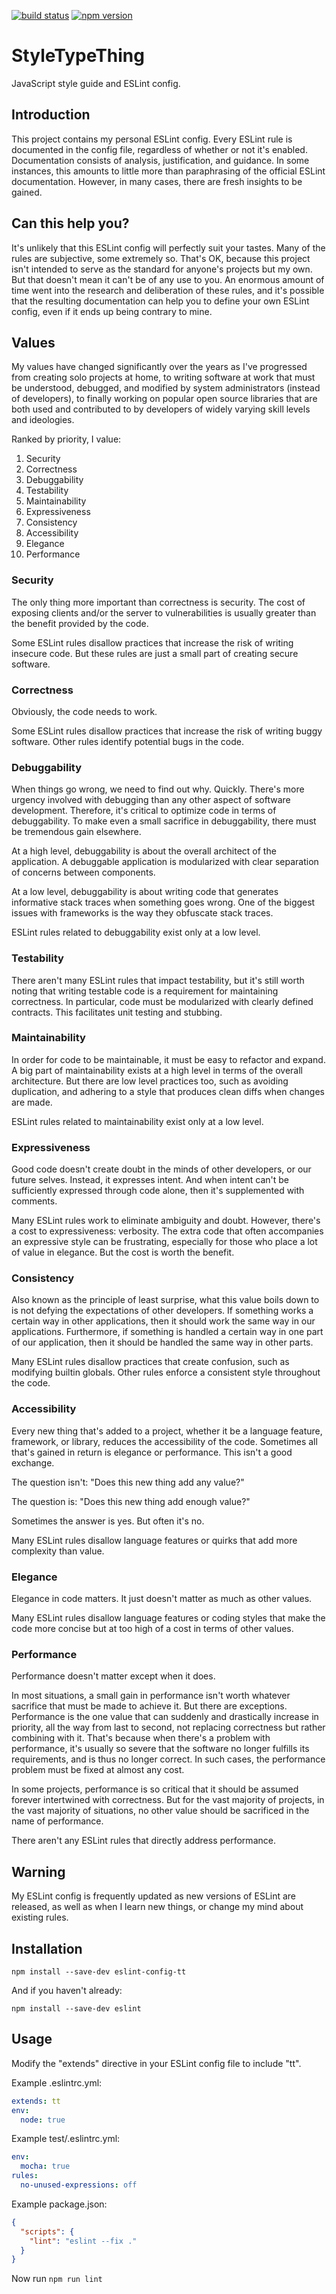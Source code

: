 [![build status](https://img.shields.io/travis/meeber/style-type-thing.svg)](https://travis-ci.org/meeber/style-type-thing)
[![npm version](https://img.shields.io/npm/v/eslint-config-tt.svg)](https://www.npmjs.com/package/eslint-config-tt)

# StyleTypeThing

JavaScript style guide and ESLint config.

## Introduction

This project contains my personal ESLint config. Every ESLint rule is documented in the config file, regardless of whether or not it's enabled. Documentation consists of analysis, justification, and guidance. In some instances, this amounts to little more than paraphrasing of the official ESLint documentation. However, in many cases, there are fresh insights to be gained.

## Can this help you?

It's unlikely that this ESLint config will perfectly suit your tastes. Many of the rules are subjective, some extremely so. That's OK, because this project isn't intended to serve as the standard for anyone's projects but my own. But that doesn't mean it can't be of any use to you. An enormous amount of time went into the research and deliberation of these rules, and it's possible that the resulting documentation can help you to define your own ESLint config, even if it ends up being contrary to mine.

## Values

My values have changed significantly over the years as I've progressed from creating solo projects at home, to writing software at work that must be understood, debugged, and modified by system administrators (instead of developers), to finally working on popular open source libraries that are both used and contributed to by developers of widely varying skill levels and ideologies.

Ranked by priority, I value:

1. Security
1. Correctness
1. Debuggability
1. Testability
1. Maintainability
1. Expressiveness
1. Consistency
1. Accessibility
1. Elegance
1. Performance

### Security

The only thing more important than correctness is security. The cost of exposing clients and/or the server to vulnerabilities is usually greater than the benefit provided by the code.

Some ESLint rules disallow practices that increase the risk of writing insecure code. But these rules are just a small part of creating secure software.

### Correctness

Obviously, the code needs to work.

Some ESLint rules disallow practices that increase the risk of writing buggy software. Other rules identify potential bugs in the code.

### Debuggability

When things go wrong, we need to find out why. Quickly. There's more urgency involved with debugging than any other aspect of software development. Therefore, it's critical to optimize code in terms of debuggability. To make even a small sacrifice in debuggability, there must be tremendous gain elsewhere.

At a high level, debuggability is about the overall architect of the application. A debuggable application is modularized with clear separation of concerns between components.

At a low level, debuggability is about writing code that generates informative stack traces when something goes wrong. One of the biggest issues with frameworks is the way they obfuscate stack traces.

ESLint rules related to debuggability exist only at a low level.

### Testability

There aren't many ESLint rules that impact testability, but it's still worth noting that writing testable code is a requirement for maintaining correctness. In particular, code must be modularized with clearly defined contracts. This facilitates unit testing and stubbing.

### Maintainability

In order for code to be maintainable, it must be easy to refactor and expand. A big part of maintainability exists at a high level in terms of the overall architecture. But there are low level practices too, such as avoiding duplication, and adhering to a style that produces clean diffs when changes are made.

ESLint rules related to maintainability exist only at a low level.

### Expressiveness

Good code doesn't create doubt in the minds of other developers, or our future selves. Instead, it expresses intent. And when intent can't be sufficiently expressed through code alone, then it's supplemented with comments.

Many ESLint rules work to eliminate ambiguity and doubt. However, there's a cost to expressiveness: verbosity. The extra code that often accompanies an expressive style can be frustrating, especially for those who place a lot of value in elegance. But the cost is worth the benefit.

### Consistency

Also known as the principle of least surprise, what this value boils down to is not defying the expectations of other developers. If something works a certain way in other applications, then it should work the same way in our applications. Furthermore, if something is handled a certain way in one part of our application, then it should be handled the same way in other parts.

Many ESLint rules disallow practices that create confusion, such as modifying builtin globals. Other rules enforce a consistent style throughout the code.

### Accessibility

Every new thing that's added to a project, whether it be a language feature, framework, or library, reduces the accessibility of the code. Sometimes all that's gained in return is elegance or performance. This isn't a good exchange.

The question isn't: "Does this new thing add any value?"

The question is: "Does this new thing add enough value?"

Sometimes the answer is yes. But often it's no.

Many ESLint rules disallow language features or quirks that add more complexity than value.

### Elegance

Elegance in code matters. It just doesn't matter as much as other values.

Many ESLint rules disallow language features or coding styles that make the code more concise but at too high of a cost in terms of other values.

### Performance

Performance doesn't matter except when it does.

In most situations, a small gain in performance isn't worth whatever sacrifice that must be made to achieve it. But there are exceptions. Performance is the one value that can suddenly and drastically increase in priority, all the way from last to second, not replacing correctness but rather combining with it. That's because when there's a problem with performance, it's usually so severe that the software no longer fulfills its requirements, and is thus no longer correct. In such cases, the performance problem must be fixed at almost any cost.

In some projects, performance is so critical that it should be assumed forever intertwined with correctness. But for the vast majority of projects, in the vast majority of situations, no other value should be sacrificed in the name of performance.

There aren't any ESLint rules that directly address performance.

## Warning

My ESLint config is frequently updated as new versions of ESLint are released, as well as when I learn new things, or change my mind about existing rules.

## Installation

```
npm install --save-dev eslint-config-tt
```

And if you haven't already:

```
npm install --save-dev eslint
```

## Usage

Modify the "extends" directive in your ESLint config file to include "tt".

Example .eslintrc.yml:

```yaml
extends: tt
env:
  node: true
```

Example test/.eslintrc.yml:

```yaml
env:
  mocha: true
rules:
  no-unused-expressions: off
```

Example package.json:

```json
{
  "scripts": {
    "lint": "eslint --fix ."
  }
}
```

Now run `npm run lint`
